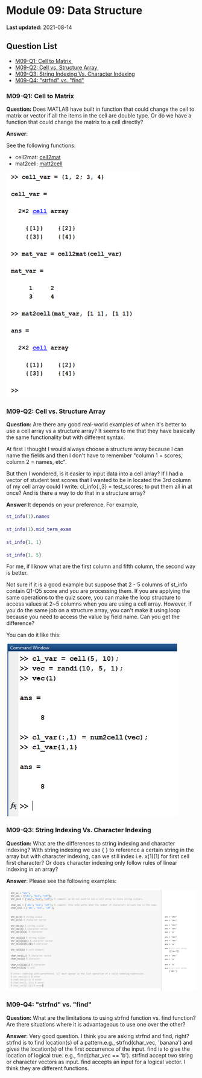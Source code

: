 # Module 09: Data Structure

**Last updated:** 2021-08-14

## Question List
- [M09-Q1: Cell to Matrix ](#Q1)
- [M09-Q2: Cell vs. Structure Array ](#Q2)
- [M09-Q3: String Indexing Vs. Character Indexing](#Q3)
- [M09-Q4: "strfnd" vs. "find"](#Q4)

### M09-Q1: Cell to Matrix   <a name="Q1"></a> 
**Question:** Does MATLAB have built in function that could change the cell to matrix or vector if all the items in the cell are double type. Or do we have a function that could change the matrix to a cell directly? 

**Answer**:

See the following functions:
* cell2mat: [cell2mat](https://www.mathworks.com/help/matlab/ref/cell2mat.html) 
* mat2cell: [matt2cell](https://www.mathworks.com/help/matlab/ref/mat2cell.html) 

![M09_Q1](../img/M09_Q1.png)


### M09-Q2: Cell vs. Structure Array  <a name="Q2"></a> 
**Question:** Are there any good real-world examples of when it's better to use a cell array vs a structure array?  It seems to me that they have basically the same functionality but with different syntax.  

At first I thought I would always choose a structure array because I can name the fields and then I don't have to remember "column 1 = scores, column 2 = names, etc".  

But then I wondered, is it easier to input data into a cell array?   If I had a vector of student test scores that I wanted to be in located the 3rd column of my cell array could I write: cl_info{:,3} = test_scores; to put them all in at once?  And is there a way to do that in a structure array? 

**Answer**:It depends on your preference. For example,  

```matlab
st_info(1).names 

st_info(1).mid_term_exam 

st_info{1, 1} 

st_info{1, 5}
``` 

For me, if I know what are the first column and fifth column, the second way is better.  

Not sure if it is a good example but suppose that 2 - 5 columns of st_info contain Q1-Q5 score and you are processing them. If you are applying the same operations to the quiz score, you can make the loop structure to access values at 2~5 columns when you are using a cell array. However, if you do the same job on a structure array, you can't make it using loop because you need to access the value by field name. Can you get the difference?  

You can do it like this: 

![M09_Q2](../img/M09_Q2.png)

### M09-Q3:  String Indexing Vs. Character Indexing <a name="Q3"></a> 

**Question:** What are the differences to string indexing and character indexing? With string indexing we use { } to reference a certain string in the array but with character indexing, can we still index i.e. x(1)(1) for first cell first character? Or does character indexing only follow rules of linear indexing in an array?

**Answer**: Please see the following examples:

![11](../img/11.png)


### M09-Q4: "strfnd" vs. "find" <a name="Q4"></a> 

**Question:** What are the limitations to using strfnd function vs. find function? Are there situations where it is advantageous to use one over the other?

**Answer**: Very good question. I think you are asking strfnd and find, right? strfnd is to find location(s) of a pattern.e.g., strfnd(char_vec, 'banana') and gives the location(s) of the first occurrence of the input.
find is to give the location of logical true. e.g., find(char_vec == 'b').
strfind accept two string or character vectors as input. 
find accepts an input for a logical vector. I think they are different functions.
